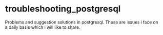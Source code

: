 # troubleshooting_postgresql
Problems and suggestion solutions in postgresql. These are issues i face on a daily basis which i will like to share.
